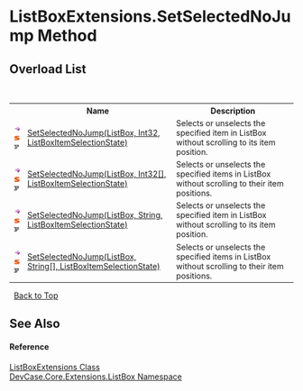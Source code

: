 # ListBoxExtensions.SetSelectedNoJump Method 
 


## Overload List
&nbsp;<table><tr><th></th><th>Name</th><th>Description</th></tr><tr><td>![Public method](media/pubmethod.gif "Public method")![Static member](media/static.gif "Static member")![Code example](media/CodeExample.png "Code example")</td><td><a href="M_DevCase_Core_Extensions_ListBox_ListBoxExtensions_SetSelectedNoJump">SetSelectedNoJump(ListBox, Int32, ListBoxItemSelectionState)</a></td><td>
Selects or unselects the specified item in ListBox without scrolling to its item position.</td></tr><tr><td>![Public method](media/pubmethod.gif "Public method")![Static member](media/static.gif "Static member")![Code example](media/CodeExample.png "Code example")</td><td><a href="M_DevCase_Core_Extensions_ListBox_ListBoxExtensions_SetSelectedNoJump_1">SetSelectedNoJump(ListBox, Int32[], ListBoxItemSelectionState)</a></td><td>
Selects or unselects the specified items in ListBox without scrolling to their item positions.</td></tr><tr><td>![Public method](media/pubmethod.gif "Public method")![Static member](media/static.gif "Static member")![Code example](media/CodeExample.png "Code example")</td><td><a href="M_DevCase_Core_Extensions_ListBox_ListBoxExtensions_SetSelectedNoJump_2">SetSelectedNoJump(ListBox, String, ListBoxItemSelectionState)</a></td><td>
Selects or unselects the specified item in ListBox without scrolling to its item position.</td></tr><tr><td>![Public method](media/pubmethod.gif "Public method")![Static member](media/static.gif "Static member")![Code example](media/CodeExample.png "Code example")</td><td><a href="M_DevCase_Core_Extensions_ListBox_ListBoxExtensions_SetSelectedNoJump_3">SetSelectedNoJump(ListBox, String[], ListBoxItemSelectionState)</a></td><td>
Selects or unselects the specified items in ListBox without scrolling to their item positions.</td></tr></table>&nbsp;
<a href="#listboxextensions.setselectednojump-method">Back to Top</a>

## See Also


#### Reference
<a href="T_DevCase_Core_Extensions_ListBox_ListBoxExtensions">ListBoxExtensions Class</a><br /><a href="N_DevCase_Core_Extensions_ListBox">DevCase.Core.Extensions.ListBox Namespace</a><br />